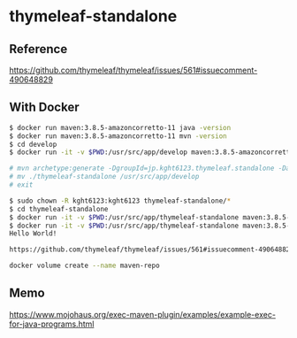 # thymeleaf-standalone

## Reference

https://github.com/thymeleaf/thymeleaf/issues/561#issuecomment-490648829

## With Docker

```sh
$ docker run maven:3.8.5-amazoncorretto-11 java -version
$ docker run maven:3.8.5-amazoncorretto-11 mvn -version
$ cd develop
$ docker run -it -v $PWD:/usr/src/app/develop maven:3.8.5-amazoncorretto-11 bash

# mvn archetype:generate -DgroupId=jp.kght6123.thymeleaf.standalone -DartifactId=thymeleaf-standalone -DarchetypeArtifactId=maven-archetype-quickstart -DarchetypeVersion=1.4 -DinteractiveMode=false
# mv ./thymeleaf-standalone /usr/src/app/develop
# exit

$ sudo chown -R kght6123:kght6123 thymeleaf-standalone/*
$ cd thymeleaf-standalone
$ docker run -it -v $PWD:/usr/src/app/thymeleaf-standalone maven:3.8.5-amazoncorretto-11 sh -c "cd /usr/src/app/thymeleaf-standalone && mvn package"
$ docker run -it -v $PWD:/usr/src/app/thymeleaf-standalone maven:3.8.5-amazoncorretto-11 java -cp /usr/src/app/thymeleaf-standalone/target/thymeleaf-standalone-1.0-SNAPSHOT.jar jp.kght6123.thymeleaf.standalone.App
Hello World!

https://github.com/thymeleaf/thymeleaf/issues/561#issuecomment-490648829

docker volume create --name maven-repo
```

## Memo

https://www.mojohaus.org/exec-maven-plugin/examples/example-exec-for-java-programs.html

